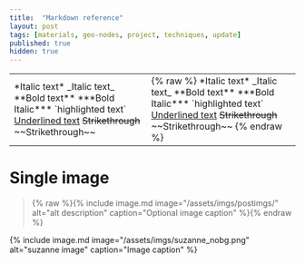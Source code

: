```yaml
---
title:  "Markdown reference"
layout: post
tags: [materials, geo-nodes, project, techniques, update]
published: true
hidden: true
---
```


<table>
  <tr>
    <td>
*Italic text*       
_Italic text_  
**Bold text**  
***Bold Italic***  
`highlighted text`  
<u>Underlined text</u>  
<s>Strikethrough</s>  
~~Strikethrough~~
    </td>
    <td>
{% raw %}
*Italic text*       
_Italic text_  
**Bold text**  
***Bold Italic***  
`highlighted text`  
<u>Underlined text</u>  
<s>Strikethrough</s>  
~~Strikethrough~~
{% endraw %}
    </td>
  </tr>
</table>



# Single image

> {% raw %}{% include image.md image="/assets/imgs/postimgs/" alt="alt description" caption="Optional image caption" %}{% endraw %}

{% include image.md image="/assets/imgs/suzanne_nobg.png" alt="suzanne image" caption="Image caption" %}
